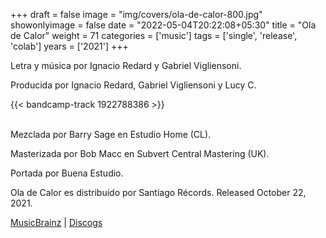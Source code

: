+++
draft = false
image = "img/covers/ola-de-calor-800.jpg"
showonlyimage = false
date = "2022-05-04T20:22:08+05:30"
title = "Ola de Calor"
weight = 71
categories = ['music']
tags = ['single', 'release', 'colab']
years = ['2021']
+++

<!--more-->

Letra y música por Ignacio Redard y Gabriel Vigliensoni.

Producida por Ignacio Redard, Gabriel Vigliensoni y Lucy C.

{{< bandcamp-track 1922788386 >}}
<br><br>


Mezclada por Barry Sage en Estudio Home (CL).

Masterizada por Bob Macc en Subvert Central Mastering (UK).

Portada por Buena Estudio.

Ola de Calor es distribuído por Santiago Récords. Released October 22, 2021.


[MusicBrainz](https://musicbrainz.org/release-group/82011d34-b33a-4034-ae62-d038cef35635) | [Discogs](https://www.discogs.com/release/20703670-Tragatierra-Ignacio-Redard-vigliensoni-Ola-de-Calor)

